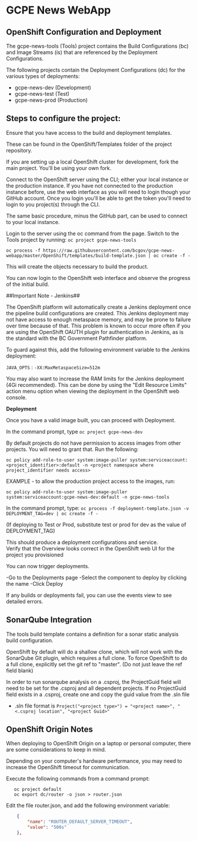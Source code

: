 GCPE News WebApp
======================

OpenShift Configuration and Deployment
----------------

The gcpe-news-tools (Tools) project contains the Build Configurations (bc) and Image Streams (is) that are referenced by the Deployment Configurations.

The following projects contain the Deployment Configurations (dc) for the various types of deployments:
- gcpe-news-dev (Development)
- gcpe-news-test (Test)
- gcpe-news-prod (Production)
 

Steps to configure the project:
----------------------------------

Ensure that you have access to the build and deployment templates.

These can be found in the OpenShift/Templates folder of the project repository.

If you are setting up a local OpenShift cluster for development, fork the main project.  You'll be using your own fork.

Connect to the OpenShift server using the CLI; either your local instance or the production instance. 
If you have not connected to the production instance before, use the web interface as you will need to login though your GitHub account.  Once you login you'll be able to get the token you'll need to login to you project(s) through the CLI.

The same basic procedure, minus the GitHub part, can be used to connect to your local instance.

Login to the server using the oc command from the page.
Switch to the Tools project by running:
`oc project gcpe-news-tools`

`oc process -f https://raw.githubusercontent.com/bcgov/gcpe-news-webapp/master/OpenShift/templates/build-template.json | oc create -f -`

This will create the objects necessary to build the product.

 You can now login to the OpenShift web interface and observe the progress of the initial build.

##Important Note - Jenkins##

The OpenShift platform will automatically create a Jenkins deployment once the pipeline build configurations are created.  This Jenkins deployment may not have access to enough metaspace memory, and may be prone to failure over time because of that.  This problem is known to occur more often if you are using the OpenShift OAUTH plugin for authentication in Jenkins, as is the standard with the BC Government Pathfinder platform.

To guard against this, add the following environment variable to the Jenkins deployment:

`JAVA_OPTS` : `-XX:MaxMetaspaceSize=512m`

You may also want to increase the RAM limits for the Jenkins deployment (4Gi recommended).  This can be done by using the "Edit Resource Limits" action menu option when viewing the deployment in the OpenShift web console.


**Deployment**

Once you have a valid image built, you can proceed with Deployment.

In the command prompt, type
`oc project gcpe-news-dev`

By default projects do not have permission to access images from other projects.  You will need to grant that.
Run the following:

`oc policy add-role-to-user system:image-puller system:serviceaccount:<project_identifier>:default -n <project namespace where project_identifier needs access>`

EXAMPLE - to allow the production project access to the images, run:

`oc policy add-role-to-user system:image-puller system:serviceaccount:gcpe-news-dev:default -n gcpe-news-tools`


In the command prompt, type:
`oc process -f deployment-template.json -v DEPLOYMENT_TAG=dev | oc create -f -`

(If deploying to Test or Prod, substitute test or prod for dev as the value of DEPLOYMENT_TAG)

This should produce a deployment configurations and service.  
Verify that the Overview looks correct in the OpenShift web UI for the project you provisioned


You can now trigger deployments.

-Go to the Deployments page
-Select the component to deploy by clicking the name
-Click Deploy

If any builds or deployments fail, you can use the events view to see detailed errors.

SonarQube Integration 
---------------------

The tools build template contains a definition for a sonar static analysis build configuration.

OpenShift by default will do a shallow clone, which will not work with the SonarQube Git plugin, which requires a full clone.  To force OpenShift to do a full clone, explicitly set the git ref to "master".  (Do not just leave the ref field blank)

In order to run sonarqube analysis on a .csproj, the ProjectGuid field will need to be set for the .csproj and all dependent projects.  If no ProjectGuid field exists in a .csproj, create one and copy the guid value from the .sln file 
  - .sln file format is `Project("<project type>") = "<project name>", "<.csproj location", "<project Guid>"`


OpenShift Origin Notes
----------------------
When deploying to OpenShift Origin on a laptop or personal computer, there are some considerations to keep in mind.

Depending on your computer's hardware performance, you may need to increase the OpenShift timeout for communication.

Execute the following commands from a command prompt:

```oc login -u system:admin
   oc project default
   oc export dc/router -o json > router.json
```

   Edit the file router.json, and add the following environment variable:
```json
	{
		"name": "ROUTER_DEFAULT_SERVER_TIMEOUT",
		"value": "500s"
	},

```

